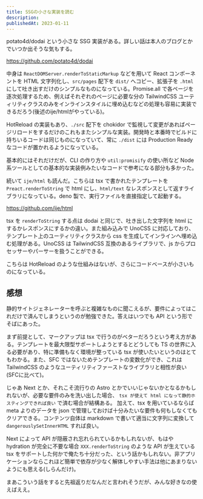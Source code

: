 ```yaml
---
title: SSGの小さな実装を読む
description:
publishedAt: 2023-01-11
---
```


potato4d/dodai という小さな SSG 実装がある。詳しい話は本人のブログとかでいつか出そうな気もする。

https://github.com/potato4d/dodai

中身は `ReactDOMServer.renderToStaticMarkup` などを用いて React コンポーネントを HTML 文字列化し、`src/pages` 配下を `dist/` へコピー、拡張子を `.html` にして吐き出すだけのシンプルなものになっている。Promise.all で各ページを逐次処理するため、例えばそれぞれのページに必要な分の TailwindCSS ユーティリティクラスのみをインラインスタイルに埋め込むなどの処理も容易に実装できるだろう(後述のije/htmlがやっている)。

HotReload の実装もあり、`./src` 配下を chokidor で監視して変更があればページリロードをするだけのこれもまたシンプルな実装。開発時と本番時でビルドに持ちいるコードは同じものになっていて、常に `./dist` には Production Ready なコードが置かれるようになっている。

基本的にはそれだけだが、CLI の作り方や `util:promisify` の使い所など Node 系ツールとしての基本的な実装例みたいなコードで参考になる部分も多かった。

続いて `ije/html` も読んだ。こちらは tsx で書かれたテンプレートを `Preact.renderToString` で html にし、`html/text` なレスポンスとして返すライブラリになっている。deno 製で、実行ファイルを直接指定して起動する。

https://github.com/ije/html

tsx を `renderToString` する点は dodai と同じで、吐き出した文字列を html にするかレスポンスにするかの違い。また組み込みで UnoCSS に対応しており、テンプレート上のユーティリティクラスから css を生成してインラインへ埋め込む処理がある。UnoCSS は TailwindCSS 互換のあるライブラリで、js からプロセッサーやパーサーを扱うことができる。

こちらは HotReload のような仕組みはないが、さらにコードベースが小さいものになっている。

## 感想

静的サイトジェネレーターを呼ぶと複雑なものに聞こえるが、要件によってはこれだけで済んでしまうというのが勉強できた。答えはいつでも API という形でそばにあった。

まず前提として、マークアップは tsx で行うのがベターだろうという考え方がある。テンプレートを最大限型サポートしようとするとどうしても TS の世界に入る必要があり、特に準備もなく環境が整っている tsx が使いたいというのはとてもわかる。また、SFC ではないためテンプレートの変数化ができ、これは TailwindCSS のようなユーティリティファーストなライブラリと相性が良い(SFCに比べて)。

じゃあ Next とか、それこそ流行りの Astro とかでいいじゃないかとなるかもしれないが、必要な要件のみを洗い出した場合、 `tsx が使えて html になって静的ホスティングできれば良い` で済む場合が結構ある。 加えて、tsx を用いているならば meta よりのデータを json で管理しておけば十分みたいな要件も何もしなくてもクリアできる。コンテンツ自体は markdown で書いて適当に文字列に変換して `dangerouslySetInnerHTML` すれば良い。

Next によって API が隠蔽され忘れられているかもしれないが、もはや hydration が完全に不要な場合 `XXX.renderToString` のような API が生えている tsx をサポートした何かで俺たち十分だった、という話かもしれない。非アプリケーションならこれほど簡単で依存が少なく解体しやすい手法は他にあまりないようにも思える(しらんだけ)。

まあこういう話をすると先祖返りだなんだと言われそうだが、みんな好きなの使えばええ。
